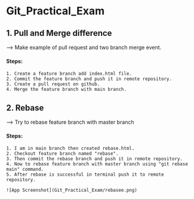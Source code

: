 # Git_Practical_Exam
## 1. Pull and Merge difference
--> Make example of pull request and two branch merge event.
#### Steps:
    1. Create a feature branch add index.html file.    
    2. Commit the feature branch and push it in remote repository.   
    3. Create a pull request on github.    
    4. Merge the feature branch with main branch.
## 2. Rebase
--> Try to rebase feature branch with master branch 
#### Steps:
    1. I am in main branch then created rebase.html.
    2. Checkout feature branch named "rebase".  
    3. Then commit the rebase branch and push it in remote repository.    
    4. Now to rebase feature branch with master branch using "git rebase main" command.
    5. After rebase is successful in terminal push it to remote repository.

    ![App Screenshot](Git_Practical_Exam/rebasee.png)
